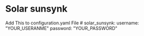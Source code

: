 # Solar sunsynk
Add This to configuration.yaml File 
    # solar_sunsynk:
   username: "YOUR_USERANME"
   password: "YOUR_PASSWORD"
    
